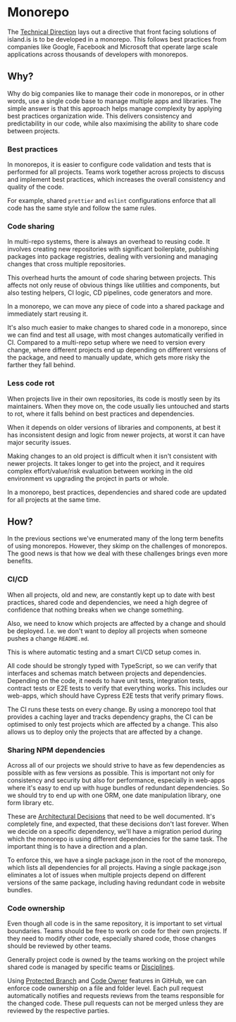 # Monorepo

The [Technical Direction](technical-direction.md) lays out a directive that front facing solutions of island.is is to be developed in a monorepo. This follows best practices from companies like Google, Facebook and Microsoft that operate large scale applications across thousands of developers with monorepos.

## Why?

Why do big companies like to manage their code in monorepos, or in other words, use a single code base to manage multiple apps and libraries. The simple answer is that this approach helps manage complexity by applying best practices organization wide. This delivers consistency and predictability in our code, while also maximising the ability to share code between projects.

### Best practices

In monorepos, it is easier to configure code validation and tests that is performed for all projects. Teams work together across projects to discuss and implement best practices, which increases the overall consistency and quality of the code.

For example, shared `prettier` and `eslint` configurations enforce that all code has the same style and follow the same rules.

### Code sharing

In multi-repo systems, there is always an overhead to reusing code. It involves creating new repositories with significant boilerplate, publishing packages into package registries, dealing with versioning and managing changes that cross multiple repositories.

This overhead hurts the amount of code sharing between projects. This affects not only reuse of obvious things like utilities and components, but also testing helpers, CI logic, CD pipelines, code generators and more.

In a monorepo, we can move any piece of code into a shared package and immediately start reusing it.

It's also much easier to make changes to shared code in a monorepo, since we can find and test all usage, with most changes automatically verified in CI. Compared to a multi-repo setup where we need to version every change, where different projects end up depending on different versions of the package, and need to manually update, which gets more risky the farther they fall behind.

### Less code rot

When projects live in their own repositories, its code is mostly seen by its maintainers. When they move on, the code usually lies untouched and starts to rot, where it falls behind on best practices and dependencies.

When it depends on older versions of libraries and components, at best it has inconsistent design and logic from newer projects, at worst it can have major security issues.

Making changes to an old project is difficult when it isn't consistent with newer projects. It takes longer to get into the project, and it requires complex effort/value/risk evaluation between working in the old environment vs upgrading the project in parts or whole.

In a monorepo, best practices, dependencies and shared code are updated for all projects at the same time.

## How?

In the previous sections we've enumerated many of the long term benefits of using monorepos. However, they skimp on the challenges of monorepos. The good news is that how we deal with these challenges brings even more benefits.

### CI/CD

When all projects, old and new, are constantly kept up to date with best practices, shared code and dependencies, we need a high degree of confidence that nothing breaks when we change something.

Also, we need to know which projects are affected by a change and should be deployed. I.e. we don't want to deploy all projects when someone pushes a change `README.md`.

This is where automatic testing and a smart CI/CD setup comes in.

All code should be strongly typed with TypeScript, so we can verify that interfaces and schemas match between projects and dependencies. Depending on the code, it needs to have unit tests, integration tests, contract tests or E2E tests to verify that everything works. This includes our web-apps, which should have Cypress E2E tests that verify primary flows.

The CI runs these tests on every change. By using a monorepo tool that provides a caching layer and tracks dependency graphs, the CI can be optimised to only test projects which are affected by a change. This also allows us to deploy only the projects that are affected by a change.

### Sharing NPM dependencies

Across all of our projects we should strive to have as few dependencies as possible with as few versions as possible. This is important not only for consistency and security but also for performance, especially in web-apps where it's easy to end up with huge bundles of redundant dependencies. So we should try to end up with one ORM, one date manipulation library, one form library etc.

These are [Architectural Decisions](https://github.com/island-is/handbook/tree/2d1b3fb82b49f40a4ee6cee1d93a855e48bb3be2/docs/adr/README.md) that need to be well documented. It's completely fine, and expected, that these decisions don't last forever. When we decide on a specific dependency, we'll have a migration period during which the monorepo is using different dependencies for the same task. The important thing is to have a direction and a plan.

To enforce this, we have a single package.json in the root of the monorepo, which lists all dependencies for all projects. Having a single package.json eliminates a lot of issues when multiple projects depend on different versions of the same package, including having redundant code in website bundles.

### Code ownership

Even though all code is in the same repository, it is important to set virtual boundaries. Teams should be free to work on code for their own projects. If they need to modify other code, especially shared code, those changes should be reviewed by other teams.

Generally project code is owned by the teams working on the project while shared code is managed by specific teams or [Disciplines](teamwork.md#disciplines).

Using [Protected Branch](https://help.github.com/en/github/administering-a-repository/about-protected-branches) and [Code Owner](https://help.github.com/en/github/creating-cloning-and-archiving-repositories/about-code-owners) features in GitHub, we can enforce code ownership on a file and folder level. Each pull request automatically notifies and requests reviews from the teams responsible for the changed code. These pull requests can not be merged unless they are reviewed by the respective parties.

